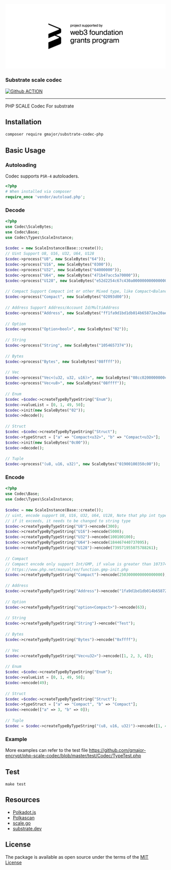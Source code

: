 ![grants_badge](./grants_badge.png)

### Substrate scale codec

[![Github ACTION](https://github.com/gmajor-encrypt/php-scale-codec/actions/workflows/ci.yml/badge.svg)](https://github.com/gmajor-encrypt/php-scale-codec/actions)

---
PHP SCALE Codec For substrate


## Installation

```sh
composer require gmajor/substrate-codec-php
```

## Basic Usage

### Autoloading

Codec supports `PSR-4` autoloaders.

```php
<?php
# When installed via composer
require_once 'vendor/autoload.php';
```


### Decode

```php
<?php
use Codec\ScaleBytes;
use Codec\Base;
use Codec\Types\ScaleInstance;

$codec = new ScaleInstance(Base::create());
// Uint Support U8, U16, U32, U64, U128
$codec->process("U8", new ScaleBytes("64"));
$codec->process("U16", new ScaleBytes("0300"));
$codec->process("U32", new ScaleBytes("64000000"));
$codec->process("U64", new ScaleBytes("471b47acc5a70000"));
$codec->process("U128", new ScaleBytes("e52d2254c67c430a0000000000000000"));

// Compact Support Compact int or other Mixed type, like Compact<Balance>
$codec->process("Compact", new ScaleBytes("02093d00"));

// Address Support Address/Account Id/MultiAddress
$codec->process("Address", new ScaleBytes("ff1fa9d1bd1db014b65872ee20aee4fd4d3a942d95d3357f463ea6c799130b6318"));

// Option
$codec->process("Option<bool>", new ScaleBytes("02"));

// String 
$codec->process("String", new ScaleBytes("1054657374"));

// Bytes
$codec->process("Bytes", new ScaleBytes("08ffff"));

// Vec
$codec->process("Vec<(u32, u32, u16)>", new ScaleBytes("08cc0200000000ce0200000001"));
$codec->process("Vec<u8>", new ScaleBytes("08ffff"));

// Enum
$codec =$codec->createTypeByTypeString("Enum");
$codec->valueList = [0, 1, 49, 50];
$codec->init(new ScaleBytes("02"));
$codec->decode();

// Struct
$codec =$codec->createTypeByTypeString("Struct");
$codec->typeStruct = ["a" => "Compact<u32>", "b" => "Compact<u32>"];
$codec->init(new ScaleBytes("0c00"));
$codec->decode();

// Tuple
$codec->process("(u8, u16, u32)", new ScaleBytes("01900100350c00"));
```

### Encode

```php
<?php
use Codec\Base;
use Codec\Types\ScaleInstance;

$codec = new ScaleInstance(Base::create());
// uint, encode support U8, U16, U32, U64, U128, Note that php int type support needs to be less than 9223372036854775807, 
// if it exceeds, it needs to be changed to string type
$codec->createTypeByTypeString("U8")->encode(300);
$codec->createTypeByTypeString("U16")->encode(5000);
$codec->createTypeByTypeString("U32")->encode(100100100);
$codec->createTypeByTypeString("U64")->encode(184467440737095);
$codec->createTypeByTypeString("U128")->encode(739571955075788261);

// Compact
// Compact encode only support Int/GMP, if value is greater than 1073741823 (2**30-1), please use GMP type
// https://www.php.net/manual/en/function.gmp-init.php
$codec->createTypeByTypeString("Compact")->encode(2503000000000000000);

// Address
$codec->createTypeByTypeString("Address")->encode("1fa9d1bd1db014b65872ee20aee4fd4d3a942d95d3357f463ea6c799130b6318");

// Option
$codec->createTypeByTypeString("option<Compact>")->encode(63);

// String
$codec->createTypeByTypeString("String")->encode("Test");

// Bytes
$codec->createTypeByTypeString("Bytes")->encode("0xffff");

// Vec
$codec->createTypeByTypeString("Vec<u32>")->encode([1, 2, 3, 4]);

// Enum
$codec =$codec->createTypeByTypeString("Enum");
$codec->valueList = [0, 1, 49, 50];
$codec->encode(49);

// Struct
$codec =$codec->createTypeByTypeString("Struct");
$codec->typeStruct = ["a" => "Compact", "b" => "Compact"];
$codec->encode(["a" => 3, "b" => 0]);

// Tuple
$codec = $codec->createTypeByTypeString("(u8, u16, u32)")->encode([1, 400, 800000]);
```
### Example

More examples can refer to the test file https://github.com/gmajor-encrypt/php-scale-codec/blob/master/test/Codec/TypeTest.php

## Test

```
make test
```


## Resources

- [Polkadot.js](http://polkadot.js.org/)
- [Polkascan](https://github.com/polkascan/py-scale-codec)
- [scale.go](https://github.com/itering/scale.go)
- [substrate.dev](https://substrate.dev/docs/en/knowledgebase/advanced/codec)


## License

The package is available as open source under the terms of the [MIT License](https://opensource.org/licenses/MIT)
